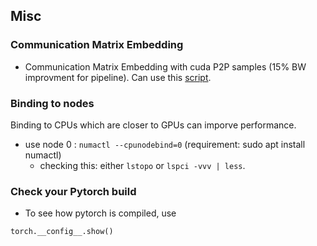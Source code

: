 
## Misc

### Communication Matrix Embedding
- Communication Matrix Embedding with cuda P2P samples (15% BW improvment for pipeline). Can use this [script](/misc/p2p_bw_mat.sh).

### Binding to nodes
Binding to CPUs which are closer to GPUs can imporve performance.
- use node 0 : `numactl --cpunodebind=0` (requirement: sudo apt install numactl)
  - checking this: either `lstopo` or `lspci -vvv | less`.

### Check your Pytorch build
- To see how pytorch is compiled, use
```
torch.__config__.show()
```
